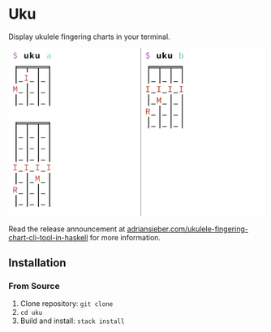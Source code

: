# Uku

Display ukulele fingering charts in your terminal.

![Screenshot](screenshot.png)

Read the release announcement at
[adriansieber.com/ukulele-fingering-chart-cli-tool-in-haskell](
  https://adriansieber.com/ukulele-fingering-chart-cli-tool-in-haskell)
for more information.


## Installation

### From Source

1. Clone repository: `git clone`
1. `cd uku`
1. Build and install: `stack install`
